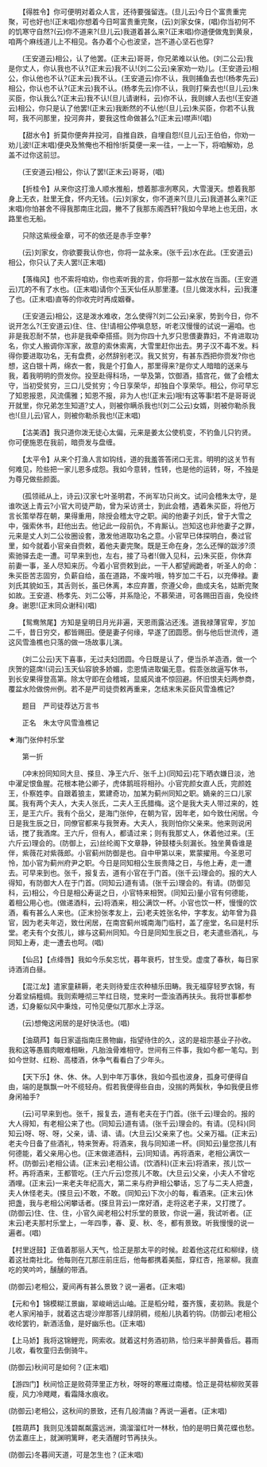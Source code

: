 <!-- { "loadSidebar": true } -->
　　【得胜令】你可便明对着众人言，还待要强留连。(旦儿云)今日个富贵重完聚，可也好也!(正末唱)你想着今日呵富贵重完聚，(云)刘家女俫，(唱)你当初何不的饥寒守自然?(云)你不道来?(旦儿云)我道着甚么来?(正末唱)你道便做鬼到黄泉，咱两个麻线道儿上不相见。各办着个心也波坚，岂不道心坚石也穿?

　　(王安道云)相公，认了他罢。(正末云)哥哥，你兄弟难以认他。(刘二公云)我是你丈人，你认我也不认?(正末云)我不认!(刘二公云)亲家劝一劝儿。(王安道云)相公，你认他也不认?(正末云)我不认。(王安道云)你不认，我则捕鱼去也!(杨孝先云)相公，你认也不认?(正末云)我不认。(杨孝先云)你不认，我则打柴去也!(旦儿云)朱买臣，你认我么?(正末云)我不认!(旦儿请谢科，云)你不认，我则嫁人去也!(王安道云)相公，你只是认了他罢!(正末云)我断然的不认他!(旦儿云)朱买臣，你若不认我呵，我不问那里，投河奔井，要我这性命做甚么?(正末云)噤声!(唱)

　　【甜水令】折莫你便奔井投河，自推自跌，自埋自怨!(旦儿云)王伯伯，你劝一劝儿波!(正末唱)便央及煞俺也不相怜!折莫便一来一往，一上一下，将咱解劝，总盖不过你这前愆。

　　(王安道云)相公，你认了罢!(正末云)哥哥，(唱)

　　【折桂令】从来你这打渔人顺水推船，想着那凛冽寒风，大雪漫天。想着我那身上无衣，肚里无食，怀内无钱。(云)刘家女，你不道来?(旦儿云)我道甚么来?(正末唱)你怕甚舍不得我那南庄北园，撇不了我那东阁西轩?我如今旱地上也无田，水路里也无船。

　　只除这紫绶金章，可不的依还是赤手空拳?

　　(云)刘家女，你欲要我认你也，你将一盆永来。(张千云)水在此。(王安道云)相公，你只认了夫人罢!(正末唱)

　　【落梅风】也不索将咱劝，你也索听我的言，你将那一盆水放在当面。(王安道云)兀的不有了水也。(正末唱)请你个玉天仙任从那里瀽。(旦儿做泼水科，云)我瀽了也。(正末唱)直等的你收完时再成姻眷。

　　(王安道云)相公，这是泼水难收，怎么使得?(刘二公云)亲家，势到今日，你不说开怎么?(王安道云)住、住、住!请相公停嗔息怒，听老汉慢慢的试说一遍咱。也非是我忍耐不禁，也非是我牵牵搭搭。则为你四十九岁只思偎妻靠妇，不肯进取功名，你丈人搬调你浑家，故意的索休索离，大雪里赶你出去。男子汉不毒不发。料得你要进取功名，无有盘费，必然辞别老汉。我又贫穷，有甚东西把你赍发?你也想，这白银十两，绵衣一套，我是个打鱼人，那里得来?是你丈人暗暗的送来与我，着我明明的赍发你。投至赴得科场，一举及第，饮御酒，插宫花，做了会稽太守，当初受贫穷，三口儿受贫穷；今日享荣华，却独自个享荣华。相公，你可早忘了知恩报恩，风流儒雅；知恩不报，非为人也!(正末云)哦!有这等事!若不是哥哥说开就里，你兄弟怎生知道?丈人，则被你瞒杀我也!(刘二公云)女婿，则被你勒杀我也!(旦儿云)官人，则被你勒杀我也!(正末唱)

　　【沽美酒】我只道你泼无徒心太偏，元来是姜太公使机变，不钓鱼儿只钓贤。你可便施恩在我前，暗赍发与盘缠。

　　【太平令】从来个打渔人言如钩线，道的我羞答答闭口无言。明明的这关节有何难见，险些把一家儿恩多成怨。我如今意转，性转，也是他的运转，呀，不独是为尊兄做些颜面。

　　(孤领祗从上，诗云)汉家七叶圣明君，不尚军功只尚文。试问会稽朱太守，是谁吹送上青云?小官大司徒严助，曾为采访贤士，到此会稽，遇着朱买臣，将他万言长策举荐在朝，果得重用，除授会稽太守之职。闻的他妻子刘氏，曾于大雪之中，强索休书，赶他出去。他记此一段前仇，不肯厮认。岂知这也非他妻子之罪，元来是丈人刘二公妆圈设套，激发他进取功名之意。小官早已体探明白，奏过官里，如今就着小官亲自赍敕，着他夫妻完聚。既是王命在身，怎么还惮的跋涉?须索驰驿去走一遭。可早来到也，左右，接了马者!(做入见科，云)朱买臣，你休弃前妻一事，圣人尽知来历。今着小官赍敕到此，一干人都望阙跪者，听圣人的命：朱买臣苦志固穷，负薪自给，虽在道路，不废吟哦，特岁加二千石，以充俸禄。妻刘氏其貌如玉，其舌则长，虽已休离，本应弃置，奈遵父命，曲成夫名，姑断完聚如故。王安道、杨孝先、刘二公等，并系隐沦，不慕荣进，可各赐田百亩，免役终身。谢恩!(正末同众谢科)(唱)

　　【鸳鸯煞尾】方知是皇明日月光非遍，天恩雨露沾还浅。道我禄薄官卑，岁加二千，昔日穷交，都皆赐田。便是妻子何缘，早遂了团圆愿。倒与他后世流传，道这风雪渔樵也只落的做一场故事儿演。

　　(刘二公云)天下喜事，无过夫妇团圆。今日既是认了，便当杀羊造酒，做一个庆贺的筵席!(词云)玉天仙容貌多娇媚，恋恩情进取偏无意。假乖张故逼写休书，到长安果得登高第。除太守即在会稽城，显威风谁不惊回避。怀旧恨夫妇两参商，覆盆水险做傍州例。若不是严司徒赍敕再重来，怎结末朱买臣风雪渔樵记?

　　题目　严司徒荐达万言书

　　正名　朱太守风雪渔樵记 

★海门张仲村乐堂
 
　　第一折

　　(冲末扮同知同大旦、搽旦、净王六斤、张千上)(同知云)花下晒衣嫌日淡，池中濯足恨鱼腥。花根本艳公卿子，虎体鹅班将相孙。小官完颜女直人氏，完颜姓王，仆察姓李。自跟着狼主，累建奇功，加某为蓟州同知之职。嫡亲的三口儿家属。我有两个夫人，大夫人张氏，二夫人王氏腊梅。这个是我大夫人带过来的，姓王，是王六斤。我有个岳父，是海门张仲，在朝为官，因年老，如今致仕闲居。今日是我生辰之日，同僚官都来与我贺寿。大夫人，我则怕你父亲来。他来则说闲话，搅了我酒席。王六斤，但有人，都请过来；则有我那丈人，休着他过来。(王六斤云)理会的。(防御上，云)丝纶阁下文章静，钟鼓楼头刻漏长。独坐黄昏谁是伴，紫薇花对紫薇郎。小官蓟州防御是也。自中甲第以来，累蒙擢用。今圣恩可怜，加小官为蓟州府尹之职。今日是同知相公生辰贵降之日，与他上寿，走一遭去。可早来到也。张千，报复去，道有小官在于门首。(张千云)理会的。报的大人得知，有防御大人在于门首。(同知云)道有请。(张千云)理会的。有请。(防御见科，云)相公，今日是相公寿诞之日，小官特来相贺。(同知云)量小官有何德能，着相公用心也。(做递酒科，云)将酒来，相公满饮一杯。小官也饮一杯，慢慢的饮酒，看有甚么人来也。(正末扮张孝友上，云)老夫姓张名仲，字孝友。幼年曾为县官，因为老夫年迈，致仕闲居，在南宫蓟州城南海门临村，盖了座堂，名曰是村乐堂。老夫有个女孩儿，嫁与这蓟州同知。今日是同知生辰之日，老夫遣些酒礼，与同知上寿，走一遭去也呵。(唱)

　　【仙吕】【点绛唇】我如今乐矣忘忧，暮年衰朽，甘生受。虚度了春秋，每日家诗酒消白昼。

　　【混江龙】遣家童耕耨，老夫则待爱庄农种植乐田畴。我无福穿轻罗衣锦，有分着坌绢粗绸。我则索睡彻三竿红日晓，觉来时一壶浊酒再扶头。我将世事都参透，幻身躯似风中秉烛，可怜见便似兀那水上浮沤。

　　(云)想俺这闲居的是好快活也。(唱)

　　【油葫芦】每日家遥指南庄景物幽，指望待住的久，这的是祖宗基业子孙收。我和这等愚眉肉眼难相瞅，凡胎浊骨难相守。世间有三件事，我如今都一笔勾。到如今世财、红粉、高楼酒，休争气看看白了少年头。

　　【天下乐】休、休、休。人到中年万事休，我如今孤也波身，孤身可便得自由，端的是飘飘一叶不缆轻舟。假若我便得些自由，没揣的两鬓秋，争如我便且修身闲袖手?

　　(云)可早来到也。张千，报复去，道有老夫在于门首。(张千云)理会的。报的大人得知，有老相公来了也。(同知云)道有请。(张千云)理会的。有请。(见科)(同知云)呀、呀、呀，父亲，请、请、请。(大旦云)父亲来了也。父亲万福。(正末云)老夫今日备了些酒礼，特来贺寿。将酒来，我与同知递一杯。(同知云)量您孩儿有何德能，着父亲用心也。(正末做递酒科，云)同知请。再将酒来，老相公满饮一杯。(防御云)老相公请。(正末云)老相公请。(饮酒科)(正末云)将酒来，孩儿饮一杯。再将酒来，王都管吃。(王六斤云)您孩儿不敢。(大旦云)父亲，小夫人不曾吃酒哩。(正末云)一来老夫年纪高大，第二来与府尹相公攀话，忘了与二夫人把盏，夫人休怪老夫。(搽旦云)不敢，不敢。(同知云)下次小的每，看酒来。(正末云)休把盏，我与老相公闲攀话者。(搽旦背云)一席好酒，走将这老子来，又打搅了。(防御云)住、住、住，小官久闻老相公村乐堂的景致，你说一遍，我试听者。(正末云)老夫那村乐堂上，一年四季，春、夏、秋、冬，都有景致。听我慢慢的说一遍者。(唱)

【村里迓鼓】正值着那丽人天气，恰正是那太平的时候。趁着他这花红和柳绿，绕着这社南社北。他每则在兀那庄前庄后，他每都携着美酝，穿红杏，拖翠柳。我直吃的笑吟吟，醺醺的带酒。

(防御云)老相公，夏间再有甚么景致？说一遍者。(正末唱)

【元和令】锦模糊江景幽，翠峻峭远山岫。正是稻分畦，蚕齐簇，麦初熟。我是个老人家闲袖手，就着这古堤沙岸那答儿绿阴稠，缆船儿执着钓钩。(防御云)老相公收纶罢钓，新酒活鱼，是好幽乐也。(正末唱)

【上马娇】我将这锦鲤兜，网索收。就着这村务酒初熟，恰归来半醉黄昏后。暮雨儿收，看牧童归去倒骑牛。

(防御云)秋间可是如何？(正末唱)

【游四门】秋间恰正是败荷萍里正方秋，呀呀的寒雁过南楼。恰正是荷枯柳败芙蓉瘦，风力冷飕飕，看霜降水痕收。

(防御云)老相公，这秋间的景致，还有几般清幽？再说一遍者。(正末唱)

【胜葫芦】我则见浅碧粼粼露远洲，滴溜溜红叶一林秋，怕的是明日黄花蝶也愁。仿孟嘉庄上，就渊明篱畔，老夫酒醒时节再扶头。

(防御云)冬暮间天道，可是怎生也？(正末唱)

